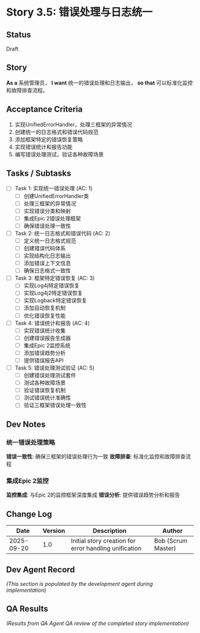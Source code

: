 # Story 3.5: 错误处理与日志统一

## Status
Draft

## Story
**As a** 系统管理员，
**I want** 统一的错误处理和日志输出，
**so that** 可以标准化监控和故障排查流程。

## Acceptance Criteria
1. 实现UnifiedErrorHandler，处理三框架的异常情况
2. 创建统一的日志格式和错误代码规范
3. 添加框架特定的错误恢复策略
4. 实现错误统计和报告功能
5. 编写错误处理测试，验证各种故障场景

## Tasks / Subtasks

- [ ] Task 1: 实现统一错误处理 (AC: 1)
  - [ ] 创建UnifiedErrorHandler类
  - [ ] 处理三框架的异常情况
  - [ ] 实现错误分类和映射
  - [ ] 集成Epic 2错误处理框架
  - [ ] 确保错误处理一致性

- [ ] Task 2: 统一日志格式和错误代码 (AC: 2)
  - [ ] 定义统一日志格式规范
  - [ ] 创建错误代码体系
  - [ ] 实现结构化日志输出
  - [ ] 添加错误上下文信息
  - [ ] 确保日志格式一致性

- [ ] Task 3: 框架特定错误恢复 (AC: 3)
  - [ ] 实现Log4j特定错误恢复
  - [ ] 实现Log4j2特定错误恢复
  - [ ] 实现Logback特定错误恢复
  - [ ] 添加自动恢复机制
  - [ ] 优化错误恢复性能

- [ ] Task 4: 错误统计和报告 (AC: 4)
  - [ ] 实现错误统计收集
  - [ ] 创建错误报告生成器
  - [ ] 集成Epic 2监控系统
  - [ ] 添加错误趋势分析
  - [ ] 提供错误报告API

- [ ] Task 5: 错误处理测试验证 (AC: 5)
  - [ ] 创建错误处理测试套件
  - [ ] 测试各种故障场景
  - [ ] 验证错误恢复机制
  - [ ] 测试错误统计准确性
  - [ ] 验证三框架错误处理一致性

## Dev Notes

### 统一错误处理策略
**错误一致性**: 确保三框架的错误处理行为一致
**故障排查**: 标准化监控和故障排查流程

### 集成Epic 2监控
**监控集成**: 与Epic 2的监控框架深度集成
**错误分析**: 提供错误趋势分析和报告

## Change Log
| Date | Version | Description | Author |
|------|---------|-------------|--------|
| 2025-09-20 | 1.0 | Initial story creation for error handling unification | Bob (Scrum Master) |

## Dev Agent Record
_(This section is populated by the development agent during implementation)_

## QA Results
_(Results from QA Agent QA review of the completed story implementation)_